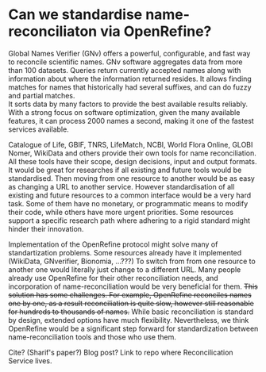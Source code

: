 # Can we standardise name-reconciliaton via OpenRefine?

Global Names Verifier (GNv) offers a powerful, configurable, and fast way to reconcile scientific names. 
GNv software aggregates data from more than 100 datasets. Queries return currently accepted names along with information about where the information returned resides. 
It allows finding matches for names that historically had several suffixes, and can do fuzzy and partial matches.  
It sorts data by many factors to provide the best available results reliably.  
With a strong focus on software optimization, given the many available features, it can process 2000 names a second, making it one of the fastest services available.

Catalogue of Life, GBIF, TNRS, LifeMatch, NCBI, World Flora Online, GLOBI Nomer, WikiData and others provide their own tools for name reconciliation.
All these tools have their scope, design decisions, input and output formats.
It would be great for researches if all existing and future tools would be standardised.
Then moving from one resource to another would be as easy as changing a URL to another service.
However standardisation of all existing and future resources to a common interface would be a very hard task.
Some of them have no monetary, or programmatic means to modify their code, while others have more urgent priorities.
Some resources support a specific research path where adhering to a rigid standard might hinder their innovation.

Implementation of the OpenRefine protocol might solve many of standartization problems.
Some resources already have it implemented (WikiData, GNverifier, Bionomia, ...???)
To switch from from one resource to another one would literally just change to a different URL.
Many people already use OpenRefine for their other reconciliation needs, and incorporation of name-reconciliation would be very beneficial for them.
~~This solution has some challenges. For example, OpenRefine reconciles names one by one, as a result reconciliation is quite slow, however still reasonable for hundreds to thousands of names.~~
While basic reconciliation is standard by design, extended options have much flexibility.
Nevertheless, we think OpenRefine would be a significant step forward for standardization between name-reconciliation tools and those who use them.

Cite? (Sharif's paper?) Blog post? Link to repo where Reconcilication Service lives.
